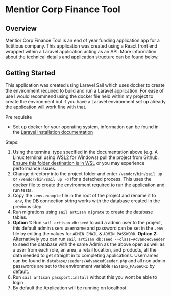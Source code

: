 #  Mentior Corp Finance Tool

## Overview
Mentior Corp Finance Tool is an end of year funding application app for a fictitious company. This application was created using a React front end wrapped within a Laravel application acting as an API. More information about the technical details and application structure can be found below.

## Getting Started
This application was created using Laravel Sail which uses docker to create the environment required to build and run a Laravel application. For ease of use I would recommend using the docker file held within my project to create the environment but if you have a Laravel environment set up already the application will work fine with that.

Pre requisite 
- Set up docker for your operating system, information can be found in the [Laravel installation documentation](https://laravel.com/docs/8.x/installation)

Steps:
1. Using the terminal type specified in the documentation above (e.g. A Linux terminal using WSL2 for Windows) pull the project from Github. [Ensure this folder destination is in WSL](https://stackoverflow.com/questions/65227492/laravel-8-laravel-sail-for-dev-on-windows-10-is-slow-how-to-speed-up) or you may experience performance issues.
2. Change directory into the project folder and enter `/vendor/bin/sail up` or `/vendor/bin/sail up -d` (for a detached process. This uses the docker file to create the environment required to run the application and run tests.
3. Copy the `.env.example` file in the root of the project and rename it to `.env`, the DB connection string  works with the database created in the previous step.
4. Run migrations using `sail artisan migrate` to create the database tables.
5. **Option 1:** Run `sail artisan db:seed` to add a admin user to the project, this default admin users username and password can be set in the `.env` file by editing the values for `ADMIN_EMAIL` & `ADMIN_PASSWORD`.
**Option 2:** Alternatively you can run `sail artisan db:seed --class=AdvancedSeeder` to seed the database with the same Admin as the above open as well as a user from each role, an area, a retail location, and products, all the data needed to get straight in to completing applications. Usernames can be found in `database/seeders/AdvancedSeeder.php` and all non admin passwords are set to the environment variable `TESTING_PASSWORD` by default.
6. Run `sail artisan passport:install` without this you wont be able to login
7. By default the Application will be running on localhost.